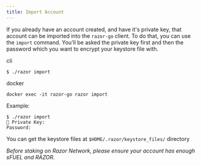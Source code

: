 ```yaml
---
title: Import Account
---
```


If you already have an account created, and have it's private key, that account can be imported into the `razor-go` client.
To do that, you can use the `import` command. You'll be asked the private key first and then the password which you want to encrypt your keystore file with.

cli

```
$ ./razor import
```

docker

```
docker exec -it razor-go razor import
```

Example:

```
$ ./razor import
🔑 Private Key:
Password:
```

You can get the keystore files at `$HOME/.razor/keystore_files/` directory

_Before staking on Razor Network, please ensure your account has enough sFUEL and RAZOR._

